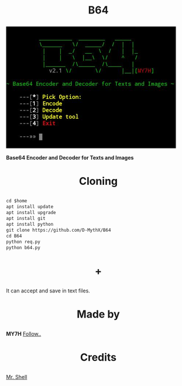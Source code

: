 # <p align="center"> B64 </p>

![](bs64.jpg)

**Base64 Encoder and Decoder for Texts and Images**

# <p align="center">Cloning</p>
```
cd $home
apt install update
apt install upgrade
apt install git
apt install python
git clone https://github.com/D-MythX/B64
cd B64
python req.py
python b64.py
```

# <p align="center"> + </p>
It can accept and save in text files.

# <p align="center">Made by </p>
**MY7H**
<a href="https://github.com/D-MythX" >Follow..<a>

# <p align="center">Credits</p>
<a href="https://github.com/TermuxHackz">Mr. Shell</a>

